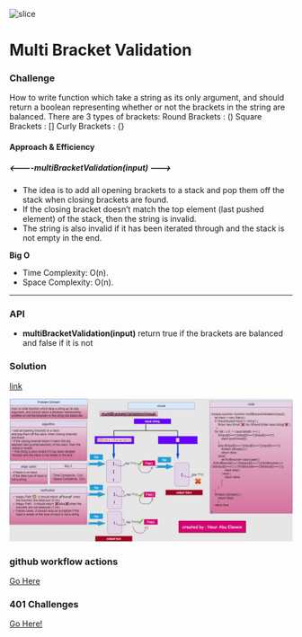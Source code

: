 ![slice](https://capsule-render.vercel.app/api?type=slice&color=gradient&auto&height=260&size=5&text=MultiBrackets&fontAlign=70&rotate=13&fontAlignY=25&desc=Done%20by%20Nour%20AbuEl-nein.&descAlign=70.&descAlignY=44)


# Multi Bracket Validation

### Challenge

 How to write function which take a string as its only argument, and should return a boolean representing whether or not the brackets in the string are balanced. There are 3 types of brackets:
Round Brackets : ()
Square Brackets : []
Curly Brackets : {}

####  Approach & Efficiency

##### <----multiBracketValidation(input) --->
* The idea is to add all opening brackets to a stack and pop them off the stack when closing brackets are found.
* If the closing bracket doesn’t match the top element (last pushed 
 element) of the stack, then the string is invalid. 
 * The string is also invalid if it has been iterated through and the stack is not empty in the end.

**Big O**
- Time Complexity: O(n).
- Space Complexity: O(n).


---
### API
* **multiBracketValidation(input)** return true if the brackets are balanced and false if it is not
### Solution
[link](https://drive.google.com/file/d/1WJgdno9NBqlztJiFmuIWKBQL7gRehLjh/view?usp=sharing)

![whiteboard](brackets.jpg)


### github workflow actions

[Go Here](https://github.com/engnour94/data-structures-and-algorithms/actions)


### 401 Challenges

[Go Here!](/javascript/Readme.md)